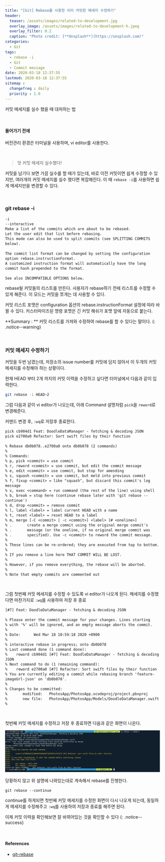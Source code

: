 ```yaml
---
title: "[Git] Rebase를 사용한 이미 커밋한 메세지 수정하기"
header:
  teaser: /assets/images/related-to-development.jpg
  overlay_image: /assets/images/related-to-development-h.jpeg
  overlay_filter: 0.2
  caption: "Photo credit: [**Unsplash**](https://unsplash.com)"
categories:
  - Git
tags:
  - rebase -i
  - Git
  - Commit message
date: 2020-03-18 12:37:55
lastmod: 2020-03-18 12:37:55
sitemap :
  changefreq : daily
  priority : 1.0
---
```


커밋 메세지를 실수 했을 때 대처하는 법

<br>

#### 들어가기 전에

버전관리 환경은 터미널을 사용하며, vi editor를 사용한다.

<br>

> 앗 커밋 메세지 실수했다!

커밋을 남기다 보면 가끔 실수를 할 때가 있는데, 바로 이전 커밋이면 쉽게 수정할 수 있지만, 여러개의 커밋 메세지를 실수 했다면 복잡해진다. 이 때 `rebase -i`를 사용하면 쉽게 메세지만을 변경할 수 있다.

<br>

### git rebase -i

```
-i
--interactive
Make a list of the commits which are about to be rebased.
Let the user edit that list before rebasing.
This mode can also be used to split commits (see SPLITTING COMMITS below).

The commit list format can be changed by setting the configuration option rebase.instructionFormat.
A customized instruction format will automatically have the long commit hash prepended to the format.

See also INCOMPATIBLE OPTIONS below.
```

rebase될 커밋들의 리스트를 만든다. 사용자가 rebase하기 전에 리스트를 수정할 수 있게 해준다. 이 모드는 커밋을 쪼개는 데 사용할 수 있다.

커밋 리스트 포맷은 configuration 옵션의 rebase.instructionFormat 설정에 따라 바뀔 수 있다. 커스터마이즈된 명령 포맷은 긴 커밋 해쉬가 포맷 앞에 자동으로 붙는다.

**Summary : ** 커밋 리스트를 가져와 수정하여 rebase를 할 수 있다는 말이다.
{: .notice--warning}

<br>

### 커밋 메세지 수정하기

커밋을 두번 남겼는데, 저장소의 issue number를 커밋에 담지 않아서 이 두개의 커밋 메세지를 수정해야 하는 상황이다.

현재 HEAD 부터 2개 까지의 커밋 이력을 수정하고 싶다면 터미널에서 다음과 같이 입력한다.

```bash
git rebase -i HEAD~2
```

그럼 다음과 같이 vi editor가 나오는데, 아래 Command 설명처럼 `pick`을 `reword`로 변경해준다.

커맨드 변경 후, `:wq`로 저장후 종료한다.

```
pick cb904d1 Feat: DoodleDataManager - fetching & decoding JSON
pick e2700a0 Refactor: Sort swift files by their function

% Rebase db0b078..e2700a0 onto db0b078 (2 commands)
%
% Commands:
% p, pick <commit> = use commit
% r, reword <commit> = use commit, but edit the commit message
% e, edit <commit> = use commit, but stop for amending
% s, squash <commit> = use commit, but meld into previous commit
% f, fixup <commit> = like "squash", but discard this commit's log message
% x, exec <command> = run command (the rest of the line) using shell
% b, break = stop here (continue rebase later with 'git rebase --continue')
% d, drop <commit> = remove commit
% l, label <label> = label current HEAD with a name
% t, reset <label> = reset HEAD to a label
% m, merge [-C <commit> | -c <commit>] <label> [# <oneline>]
% .       create a merge commit using the original merge commit's
% .       message (or the oneline, if no original merge commit was
% .       specified). Use -c <commit> to reword the commit message.
%
% These lines can be re-ordered; they are executed from top to bottom.
%
% If you remove a line here THAT COMMIT WILL BE LOST.
%
% However, if you remove everything, the rebase will be aborted.
%
% Note that empty commits are commented out
```

<br>

그럼 첫번째 커밋 메세지를 수정할 수 있도록 vi editor가 나오게 된다.
메세지를 수정했다면 마찬가지로 `:wq`를 사용하여 저장 후 종료

```
[#7] Feat: DoodleDataManager - fetching & decoding JSON

% Please enter the commit message for your changes. Lines starting
% with '%' will be ignored, and an empty message aborts the commit.
%
% Date:      Wed Mar 18 10:59:18 2020 +0900
%
% interactive rebase in progress; onto db0b078
% Last command done (1 command done):
%    reword cb904d1 [#7] Feat: DoodleDataManager - fetching & decoding JSON
% Next command to do (1 remaining command):
%    reword e2700a0 [#7] Refactor: Sort swift files by their function
% You are currently editing a commit while rebasing branch 'feature-imageUrl-json' on 'db0b078'.
%
% Changes to be committed:
%       modified:   PhotosApp/PhotosApp.xcodeproj/project.pbxproj
%       new file:   PhotosApp/PhotosApp/Models/DoodleDataManager.swift
%
```

<br>

첫번째 커밋 메세지를 수정하고 저장 후 종료하면 다음과 같은 화면이 나온다.

<p align="left">
  <img src="/assets/images/git/rebase-i.png" width="1000px">
</p>


당황하지 않고 위 설명에 나와있는대로 계속해서 rebase를 진행한다.

```
git rebase --continue
```

continue를 하게되면 첫번째 커밋 메세지를 수정한 화면이 다시 나오게 되는데, 동일하게 메세지를 수정해주고 `:wq`를 사용하여 저장과 종료를 해주면 된다.

이제 커밋 이력을 확인해보면 잘 바뀌어있는 것을 확인할 수 있다
{: .notice--success}

<br>

#### References

- [git-rebase](https://git-scm.com/docs/git-rebase)